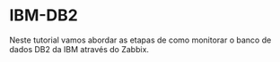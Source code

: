 # IBM-DB2
Neste tutorial vamos abordar as etapas de como monitorar o banco de dados DB2 da IBM através do Zabbix.
